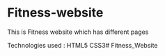 # Fitness-website

This is Fitness website which has different pages 

Technologies used :
HTML5
CSS3#   F i t n e s s _ W e b s i t e  
 